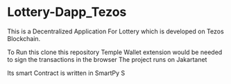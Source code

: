 # Lottery-Dapp_Tezos
This is a Decentralized Application For Lottery which is developed on Tezos Blockchain.

To Run this clone this repository
Temple Wallet extension would be needed to sign the transactions in the browser 
The project runs on Jakartanet 

Its smart Contract is written in SmartPy S
